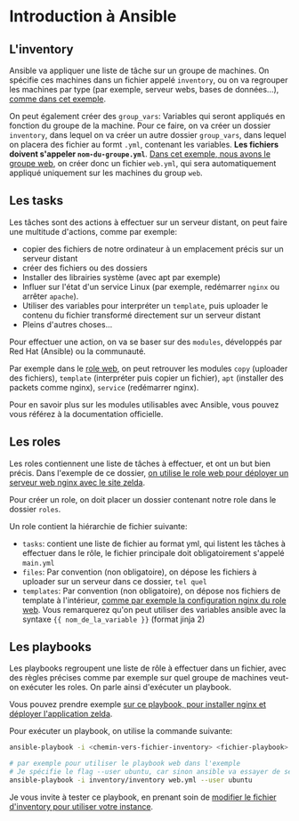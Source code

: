 # Introduction à Ansible

## L'inventory

Ansible va appliquer une liste de tâche sur un groupe de machines. On spécifie ces machines dans un fichier appelé `inventory`, ou on va regrouper les machines par type (par exemple, serveur webs, bases de données...), [comme dans cet exemple](./inventory/inventory).

On peut également créer des `group_vars`: Variables qui seront appliqués en fonction du groupe de la machine. Pour ce faire, on va créer un dossier `inventory`, dans lequel on va créer un autre dossier `group_vars`, dans lequel on placera des fichier au formt `.yml`, contenant les variables. **Les fichiers doivent s'appeler `nom-du-groupe.yml`**. [Dans cet exemple, nous avons le groupe web](./inventory/group_vars), on créer donc un fichier `web.yml`, qui sera automatiquement appliqué uniquement sur les machines du group `web`.

## Les tasks

Les tâches sont des actions à effectuer sur un serveur distant, on peut faire une multitude d'actions, comme par exemple:
- copier des fichiers de notre ordinateur à un emplacement précis sur un serveur distant
- créer des fichiers ou des dossiers
- Installer des librairies système (avec apt par exemple)
- Influer sur l'état d'un service Linux (par exemple, redémarrer `nginx` ou arrêter `apache`).
- Utiliser des variables pour interpréter un `template`, puis uploader le contenu du fichier transformé directement sur un serveur distant
- Pleins d'autres choses...

Pour effectuer une action, on va se baser sur des `modules`, développés par Red Hat (Ansible) ou la communauté.

Par exemple dans le [role web](./roles/web/tasks/main.yml), on peut retrouver les modules `copy` (uploader des fichiers), `template` (interpréter puis copier un fichier), `apt` (installer des packets comme nginx), `service` (redémarrer nginx).

Pour en savoir plus sur les modules utilisables avec Ansible, vous pouvez vous référez à la documentation officielle.

## Les roles

Les roles contiennent une liste de tâches à effectuer, et ont un but bien précis. Dans l'exemple de ce dossier, [on utilise le role web pour déployer un serveur web nginx avec le site zelda](./roles/web).

Pour créer un role, on doit placer un dossier contenant notre role dans le dossier `roles`.

Un role contient la hiérarchie de fichier suivante:
- `tasks`: contient une liste de fichier au format yml, qui listent les tâches à effectuer dans le rôle, le fichier principale doit obligatoirement s'appelé `main.yml`
- `files`: Par convention (non obligatoire), on dépose les fichiers à uploader sur un serveur dans ce dossier, `tel quel`
- `templates`: Par convention (non obligatoire), on dépose nos fichiers de template à l'intérieur, [comme par exemple la configuration nginx du role web](./roles/web/templates/server.conf.j2). Vous remarquerez qu'on peut utiliser des variables ansible avec la syntaxe `{{ nom_de_la_variable }}` (format jinja 2)

## Les playbooks

Les playbooks regroupent une liste de rôle à effectuer dans un fichier, avec des règles précises comme par exemple sur quel groupe de machines veut-on exécuter les roles.
On parle ainsi d'exécuter un playbook.

Vous pouvez prendre exemple [sur ce playbook, pour installer nginx et déployer l'application zelda](./web.yml).

Pour exécuter un playbook, on utilise la commande suivante:
```bash
ansible-playbook -i <chemin-vers-fichier-inventory> <fichier-playbook> --key <chemin-clé-privée-ssh>

# par exemple pour utiliser le playbook web dans l'exemple
# Je spécifie le flag --user ubuntu, car sinon ansible va essayer de se connecter avec mon utiliser, "antoinemasselot"
ansible-playbook -i inventory/inventory web.yml --user ubuntu
```

Je vous invite à tester ce playbook, en prenant soin de [modifier le fichier d'inventory pour utiliser votre instance](./inventory/inventory).
